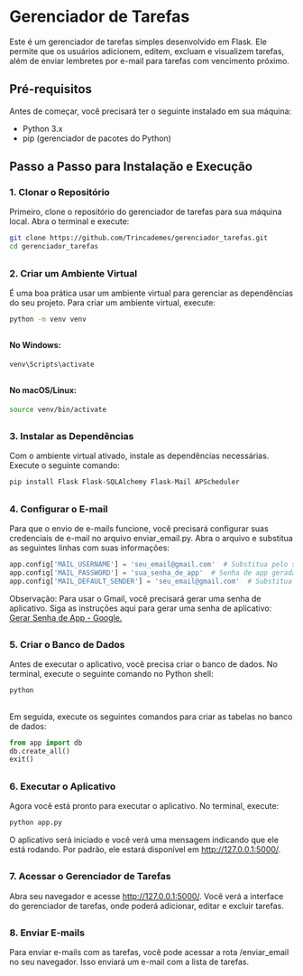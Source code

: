 # Gerenciador de Tarefas

Este é um gerenciador de tarefas simples desenvolvido em Flask. Ele permite que os usuários adicionem, editem, excluam e visualizem tarefas, além de enviar lembretes por e-mail para tarefas com vencimento próximo.

## Pré-requisitos

Antes de começar, você precisará ter o seguinte instalado em sua máquina:

- Python 3.x
- pip (gerenciador de pacotes do Python)

## Passo a Passo para Instalação e Execução

### 1. Clonar o Repositório

Primeiro, clone o repositório do gerenciador de tarefas para sua máquina local. Abra o terminal e execute:

```bash
git clone https://github.com/Trincademes/gerenciador_tarefas.git
cd gerenciador_tarefas
```
##
### 2. Criar um Ambiente Virtual

É uma boa prática usar um ambiente virtual para gerenciar as dependências do seu projeto. Para criar um ambiente virtual, execute:

```bash
python -m venv venv
```
##
#### No Windows:

```bash
venv\Scripts\activate
```
##
#### No macOS/Linux:

```bash
source venv/bin/activate
```
##
### 3. Instalar as Dependências

Com o ambiente virtual ativado, instale as dependências necessárias. Execute o seguinte comando:

```bash
pip install Flask Flask-SQLAlchemy Flask-Mail APScheduler
```
##
### 4. Configurar o E-mail

Para que o envio de e-mails funcione, você precisará configurar suas credenciais de e-mail no arquivo enviar_email.py. Abra o arquivo e substitua as seguintes linhas com suas informações:

```python
app.config['MAIL_USERNAME'] = 'seu_email@gmail.com'  # Substitua pelo seu e-mail
app.config['MAIL_PASSWORD'] = 'sua_senha_de_app'  # Senha de app gerada
app.config['MAIL_DEFAULT_SENDER'] = 'seu_email@gmail.com'  # Substitua pelo seu e-mail
```
Observação: Para usar o Gmail, você precisará gerar uma senha de aplicativo. Siga as instruções aqui para gerar uma senha de aplicativo:  [Gerar Senha de App - Google.](https://support.google.com/accounts/answer/185833?hl=pt-BR)
##
### 5. Criar o Banco de Dados

Antes de executar o aplicativo, você precisa criar o banco de dados. No terminal, execute o seguinte comando no Python shell:

```bash
python
```
##
Em seguida, execute os seguintes comandos para criar as tabelas no banco de dados:

```python
from app import db
db.create_all()
exit()
```
##
### 6. Executar o Aplicativo

Agora você está pronto para executar o aplicativo. No terminal, execute:

```bash
python app.py
```

O aplicativo será iniciado e você verá uma mensagem indicando que ele está rodando. Por padrão, ele estará disponível em http://127.0.0.1:5000/.

##
### 7. Acessar o Gerenciador de Tarefas

Abra seu navegador e acesse http://127.0.0.1:5000/. Você verá a interface do gerenciador de tarefas, onde poderá adicionar, editar e excluir tarefas.

##
### 8. Enviar E-mails
Para enviar e-mails com as tarefas, você pode acessar a rota /enviar_email no seu navegador. Isso enviará um e-mail com a lista de tarefas.